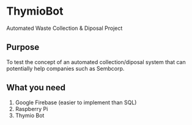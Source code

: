 # ThymioBot
Automated Waste Collection &amp; Diposal Project <br />

## Purpose
To test the concept of an automated collection/diposal system that can potentially help companies such as Sembcorp. <br />

## What you need
1. Google Firebase (easier to implement than SQL) <br />
2. Raspberry Pi <br />
3. Thymio Bot

